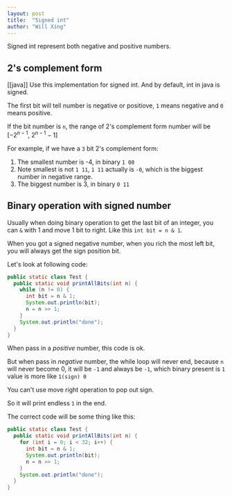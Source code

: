```yaml
---
layout: post
title:  "Signed int"
author: "Will Xing"
---
```


Signed int represent both negative and positive numbers.

## 2's complement form

[[java]] Use this implementation for signed int. And by default, int in java is signed.

The first bit will tell number is negative or positiove, `1` means negative and `0` means positive.

If the bit number is `n`, the range of 2's complement form number will be [$-2^{n - 1}$, $2^{n -1} - 1$]

For example, if we have a `3` bit 2's complement form:
  1. The smallest number is -4, in binary `1 00`
  2. Note smallest is not `1 11`, `1 11` actually is `-0`, which is the biggest number in negative range.
  3. The biggest number is 3, in binary `0 11`

## Binary operation with signed number

Usually when doing binary operation to get the last bit of an integer, you can `&` with 1 and move 1 bit to right. Like this `int bit = n & 1`.

When you got a signed negative number, when you rich the most left bit, you will always get the sign position bit.

Let's look at following code:

```java
public static class Test {
  public static void printAllBits(int n) {
    while (n != 0) {
      int bit = n & 1;
      System.out.println(bit);
      n = n >> 1;
    }
    System.out.println("done");
  }
}
```

When pass in a *positive* number, this code is ok.

But when pass in *negative* number, the while loop will never end, because `n` will never become 0, it will be `-1` and always be `-1`, which binary present is `1` value is more like `1(sign) 0`

You can't use move right operation to pop out sign.

So it will print endless `1` in the end.

The correct code will be some thing like this:

```java
public static class Test {
  public static void printAllBits(int n) {
    for (int i = 0; i < 32; i++) {
      int bit = n & 1;
      System.out.println(bit);
      n = n >> 1;
    }
    System.out.println("done");
  }
}
```
